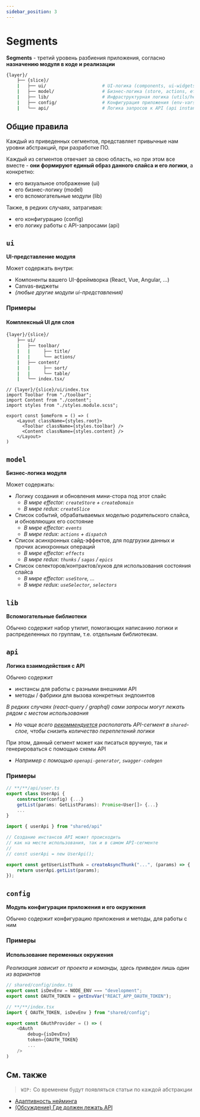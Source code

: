 ```yaml
---
sidebar_position: 3
---
```


# Segments

**Segments** - третий уровень разбиения приложения, согласно **назначению модуля в коде и реализации**

```sh
{layer}/
    ├── {slice}/
    |   ├── ui/                     # UI-логика (components, ui-widgets, ...)
    |   ├── model/                  # Бизнес-логика (store, actions, effects, reducers, ...)
    |   ├── lib/                    # Инфраструктурная логика (utils/helpers)
    |   ├── config/                 # Конфигурация приложения (env-vars, ...)
    |   └── api/                    # Логика запросов к API (api instances, requests, ...)
```

## Общие правила

Каждый из приведенных сегментов, представляет привычные нам уровни абстракций, при разработке ПО.

Каждый из сегментов отвечает за свою область, но при этом все вместе - **они формируют единый образ данного слайса и его логики**, а конкретно:

- его визуальное отображение (ui)
- его бизнес-логику (model)
- его вспомогательные модули (lib)

Также, в редких случаях, затрагивая:

- его конфигурацию (config)
- его логику работы с API-запросами (api)

## `ui`

**UI-представление модуля**

Может содержать внутри:

- Компоненты вашего UI-фреймворка (React, Vue, Angular, ...)
- Canvas-виджеты
- *(любые другие модули ui-представления)*

### Примеры

#### Комплексный UI для слоя

```sh
{layer}/{slice}/
    ├── ui/
    |   ├── toolbar/
    |   |     ├── title/
    |   |     └── actions/
    |   ├── content/
    |   |     ├── sort/
    |   |     └── table/
    |   └── index.tsx/
```

```tsx
// {layer}/{slice}/ui/index.tsx
import Toolbar from "./toolbar";
import Content from "./content";
import styles from "./styles.module.scss";

export const SomeForm = () => (
    <Layout className={styles.root}>
      <Toolbar className={styles.toolbar} />  
      <Content className={styles.content} />
    </Layout>
)
```

## `model`

**Бизнес-логика модуля**

Может содержать:

- Логику создания и обновления мини-стора под этот слайс
  - *В мире effector: `createStore` + `createDomain`*
  - *В мире redux: `createSlice`*
- Список событий, обрабатываемых моделью родительского слайса, и обновляющих его состояние
  - *В мире effector: `events`*
  - *В мире redux: `actions` + `dispatch`*
- Список асинхронных сайд-эффектов, для подгрузки данных и прочих асинхронных операций
  - *В мире effector: `effects`*
  - *В мире redux: `thunks` / `sagas` / `epics`*
- Список селекторов/контрактов/хуков для использования состояния слайса
  - *В мире effector: `useStore`, ...*
  - *В мире redux: `useSelector`, `selectors`*

## `lib`

**Вспомогательные библиотеки**

Обычно содержит набор утилит, помогающих написанию логики и распределенных по группам, т.е. отдельным библиотекам.

## `api`

**Логика взаимодействия с API**

Обычно содержит

- инстансы для работы с разными внешними API
- методы / фабрики для вызова конкретных эндпоинтов

*В редких случаях (react-query / graphql) сами запросы могут лежать рядом с местом использования*

- *Но чаще всего [рекоммендуется][disc-api] располагать API-сегмент в `shared`-слое, чтобы снизить количество переплетений логики*

При этом, данный сегмент может как писаться вручную, так и генерироваться с помощью схемы API

- *Например с помощью `openapi-generator`, `swagger-codegen`*

### Примеры

```ts
// **/**/api/user.ts
export class UserApi {
    constructor(config) {...}
    getList(params: GetListParams): Promise<User[]> {...}
    ...
}
```

```ts
import { userApi } from "shared/api"

// Создание инстансов API может происходить
// как на месте использования, так и в самом API-сегменте
//
// const userApi = new UserApi();

export const getUserListThunk = createAsyncThunk("...", (params) => {
    return userApi.getList(params);
});
```

## `config`

**Модуль конфигурации приложения и его окружения**

Обычно содержит конфигурацию приложения и методы, для работы с ним

### Примеры

#### Использование переменных окружения

*Реализация зависит от проекта и команды, здесь приведен лишь один из вариантов*

```ts
// shared/config/index.ts
export const isDevEnv = NODE_ENV === "development";
export const OAUTH_TOKEN = getEnvVar("REACT_APP_OAUTH_TOKEN");
```

```ts
// **/**/index.tsx
import { OAUTH_TOKEN, isDevEnv } from "shared/config";

export const OAuthProvider = () => (
    <OAuth
        debug={isDevEnv}
        token={OAUTH_TOKEN}
        ...
    />
)
```

## См. также

> `WIP:` Со временем будут появляться статьи по каждой абстракции

- [Адаптивность нейминга][refs-naming-adaptability]
- [(Обсуждение) Где должен лежать API][disc-api]

[refs-naming-adaptability]: /docs/concepts/naming-adaptability

[disc-api]: https://github.com/feature-sliced/wiki/discussions/66
